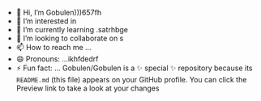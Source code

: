 - 👋 Hi, I’m Gobulen)))657fh
- 👀 I’m interested in 
- 🌱 I’m currently learning .satrhbge
- 💞️ I’m looking to collaborate on s
- 📫 How to reach me ...
- 😄 Pronouns: ...ikhfdedrf
- ⚡ Fun fact: ...
Gobulen/Gobulen is a ✨ special ✨ repository because its `README.md` (this file) appears on your GitHub profile.
You can click the Preview link to take a look at your changes
